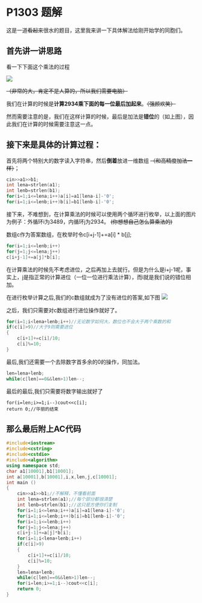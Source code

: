 # P1303 题解

这是一道~~看起来~~很水的题目，这里我来讲一下具体解法给刚开始学的同胞们。

首先讲一讲思路
------------
看一下下面这个乘法的过程

![](https://cdn.luogu.com.cn/upload/pic/69832.png)

~~（非常的大，肯定不是人算的，所以我们需要电脑）~~

我们在计算的时候是**计算2934乘下面的每一位最后加起来**。~~（强颜欢笑）~~

然而需要注意的是，我们在这样计算的时候，最后是加法是**错位**的（如上图），因此我们在计算的时候需要注意这一点。

接下来是具体的计算过程：
------------
首先将两个特别大的数字读入字符串，然后**倒着**放进一维数组 ~~（和高精度加法一样）~~；
```cpp
cin>>a1>>b1;
int lena=strlen(a1);
int lenb=strlen(b1);
for(i=1;i<=lena;i++)a[i]=a1[lena-i]-'0';
for(i=1;i<=lenb;i++)b[i]=b1[lenb-i]-'0';
```
接下来，不难想到，在计算乘法的时候可以使用两个循环进行枚举，以上面的图片为例子：外循环i为3489，内循环j为2934。 ~~(你想想自己怎么算乘法的)~~

数组c作为答案数组，在枚举时令c[i+j-1]+=a[i] * b[j];
```cpp
for(i=1;i<=lenb;i++)
for(j=1;j<=lena;j++)
c[i+j-1]+=a[j]*b[i];
```

在计算乘法的时候先不考虑进位，之后再加上去就行。但是为什么是i+j-1呢，事实上，j是指正常的计算进位（一位一位进行乘法计算），而i就是我们说的错位相加。

在进行枚举计算之后,我们的c数组就成为了没有进位的答案,如下图
![](https://cdn.luogu.com.cn/upload/pic/69841.png)

之后，我们只需要对c数组进行进位操作就好了。
```cpp
for(i=1;i<lena+lenb;i++)//无论数字如何大，数位也不会大于两个乘数的和
if(c[i]>9)//大于9则需要进位
{
	c[i+1]+=c[i]/10;
	c[i]%=10;
}
```
最后,我们还需要一个去除数字首多余的0的操作，同加法。
```cpp
len=lena+lenb;
while(c[len]==0&&len>1)len--;
```
最后的最后,我们只需要将数字输出就好了
```
for(i=len;i>=1;i--)cout<<c[i];
return 0;//华丽的结束
```

那么最后附上AC代码
------------
```cpp
#include<iostream>
#include<cstring>
#include<cstdio>
#include<algorithm>
using namespace std;
char a1[10001],b1[10001];
int a[10001],b[10001],i,x,len,j,c[10001];
int main ()
{
    cin>>a1>>b1;//不解释，不懂看前面
    int lena=strlen(a1);//每个部分都很清楚
	int lenb=strlen(b1);//这只是方便你们复制
    for(i=1;i<=lena;i++)a[i]=a1[lena-i]-'0';
    for(i=1;i<=lenb;i++)b[i]=b1[lenb-i]-'0';
	for(i=1;i<=lenb;i++)
	for(j=1;j<=lena;j++)
	c[i+j-1]+=a[j]*b[i];
    for(i=1;i<lena+lenb;i++)
	if(c[i]>9)
	{
		c[i+1]+=c[i]/10;
		c[i]%=10;
	}
	len=lena+lenb;
    while(c[len]==0&&len>1)len--;
    for(i=len;i>=1;i--)cout<<c[i];
    return 0;
}
```